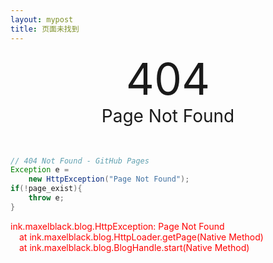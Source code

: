 ```yaml
---
layout: mypost
title: 页面未找到
---
```

<center>
<div style="font-size:5em">404</div>
<div style="font-size:2em">Page Not Found</div>
<br />
<br />
</center>

```java
// 404 Not Found - GitHub Pages
Exception e =
	new HttpException("Page Not Found");
if(!page_exist){
	throw e;
}
```
<font color="red">
ink.maxelblack.blog.HttpException: Page Not Found<br />
&emsp;at ink.maxelblack.blog.HttpLoader.getPage(Native Method)<br />
&emsp;at ink.maxelblack.blog.BlogHandle.start(Native Method)
</font>

